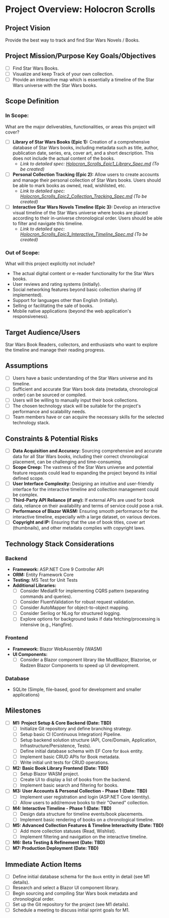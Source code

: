 # Project Overview: Holocron Scrolls

## Project Vision
Provide the best way to track and find Star Wars Novels / Books.

## Project Mission/Purpose Key Goals/Objectives
- [ ] Find Star Wars Books.
- [ ] Visualize and keep Track of your own collection.
- [ ] Provide an interactive map which is essentially a timeline of the Star Wars universe with the Star Wars books.

## Scope Definition

### In Scope:
What are the major deliverables, functionalities, or areas this project will cover?
- [ ] **Library of Star Wars Books (Epic 1):** Creation of a comprehensive database of Star Wars books, including metadata such as title, author, publication date, series, era, cover art, and a short description. This does not include the actual content of the books.
    - *Link to detailed spec: [Holocron_Scrolls_Epic1_Library_Spec.md](Holocron_Scrolls_Epic1_Library_Spec.md) (To be created)*
- [ ] **Personal Collection Tracking (Epic 2):** Allow users to create accounts and manage their personal collection of Star Wars books. Users should be able to mark books as owned, read, wishlisted, etc.
    - *Link to detailed spec: [Holocron_Scrolls_Epic2_Collection_Tracking_Spec.md](Holocron_Scrolls_Epic2_Collection_Tracking_Spec.md) (To be created)*
- [ ] **Interactive Star Wars Novels Timeline (Epic 3):** Develop an interactive visual timeline of the Star Wars universe where books are placed according to their in-universe chronological order. Users should be able to filter and navigate this timeline.
    - *Link to detailed spec: [Holocron_Scrolls_Epic3_Interactive_Timeline_Spec.md](Holocron_Scrolls_Epic3_Interactive_Timeline_Spec.md) (To be created)*

### Out of Scope:
What will this project explicitly not include?
-   The actual digital content or e-reader functionality for the Star Wars books.
-   User reviews and rating systems (initially).
-   Social networking features beyond basic collection sharing (if implemented).
-   Support for languages other than English (initially).
-   Selling or facilitating the sale of books.
-   Mobile native applications (beyond the web application's responsiveness).

## Target Audience/Users
Star Wars Book Readers, collectors, and enthusiasts who want to explore the timeline and manage their reading progress.

## Assumptions
- [ ] Users have a basic understanding of the Star Wars universe and its timeline.
- [ ] Sufficient and accurate Star Wars book data (metadata, chronological order) can be sourced or compiled.
- [ ] Users will be willing to manually input their book collections.
- [ ] The chosen technology stack will be suitable for the project's performance and scalability needs.
- [ ] Team members have or can acquire the necessary skills for the selected technology stack.

## Constraints & Potential Risks
- [ ] **Data Acquisition and Accuracy:** Sourcing comprehensive and accurate data for all Star Wars books, including their correct chronological placement, can be challenging and time-consuming.
- [ ] **Scope Creep:** The vastness of the Star Wars universe and potential feature requests could lead to expanding the project beyond its initial defined scope.
- [ ] **User Interface Complexity:** Designing an intuitive and user-friendly interface for the interactive timeline and collection management could be complex.
- [ ] **Third-Party API Reliance (if any):** If external APIs are used for book data, reliance on their availability and terms of service could pose a risk.
- [ ] **Performance of Blazor WASM:** Ensuring smooth performance for the interactive timeline, especially with a large dataset, on various devices.
- [ ] **Copyright and IP:** Ensuring that the use of book titles, cover art (thumbnails), and other metadata complies with copyright laws.

## Technology Stack Considerations

### Backend
-   **Framework:** ASP.NET Core 9 Controller API
-   **ORM:** Entity Framework Core
-   **Testing:** MS Test for Unit Tests
-   **Additional Libraries:**
    -   [ ] Consider MediatR for implementing CQRS pattern (separating commands and queries).
    -   [ ] Consider FluentValidation for robust request validation.
    -   [ ] Consider AutoMapper for object-to-object mapping.
    -   [ ] Consider Serilog or NLog for structured logging.
    -   [ ] Explore options for background tasks if data fetching/processing is intensive (e.g., Hangfire).

### Frontend
-   **Framework:** Blazor WebAssembly (WASM)
-   **UI Components:**
    -   [ ] Consider a Blazor component library like MudBlazor, Blazorise, or Radzen Blazor Components to speed up UI development.

### Database
-   SQLite (Simple, file-based, good for development and smaller applications)

## Milestones
- [ ] **M1: Project Setup & Core Backend (Date: TBD)**
    - [ ] Initialize Git repository and define branching strategy.
    - [ ] Setup basic CI (Continuous Integration) Pipeline.
    - [ ] Setup backend solution structure (API, Core/Domain, Application, Infrastructure/Persistence, Tests).
    - [ ] Define initial database schema with EF Core for `Book` entity.
    - [ ] Implement basic CRUD APIs for Book metadata.
    - [ ] Write initial unit tests for CRUD operations.
- [ ] **M2: Basic Book Library Frontend (Date: TBD)**
    - [ ] Setup Blazor WASM project.
    - [ ] Create UI to display a list of books from the backend.
    - [ ] Implement basic search and filtering for books.
- [ ] **M3: User Accounts & Personal Collection - Phase 1 (Date: TBD)**
    - [ ] Implement user registration and login (ASP.NET Core Identity).
    - [ ] Allow users to add/remove books to their "Owned" collection.
- [ ] **M4: Interactive Timeline - Phase 1 (Date: TBD)**
    - [ ] Design data structure for timeline events/book placements.
    - [ ] Implement basic rendering of books on a chronological timeline.
- [ ] **M5: Advanced Collection Features & Timeline Interactivity (Date: TBD)**
    - [ ] Add more collection statuses (Read, Wishlist).
    - [ ] Implement filtering and navigation on the interactive timeline.
- [ ] **M6: Beta Testing & Refinement (Date: TBD)**
- [ ] **M7: Production Deployment (Date: TBD)**

## Immediate Action Items
- [ ] Define initial database schema for the `Book` entity in detail (see M1 details).
- [ ] Research and select a Blazor UI component library.
- [ ] Begin sourcing and compiling Star Wars book metadata and chronological order.
- [ ] Set up the Git repository for the project (see M1 details).
- [ ] Schedule a meeting to discuss initial sprint goals for M1.